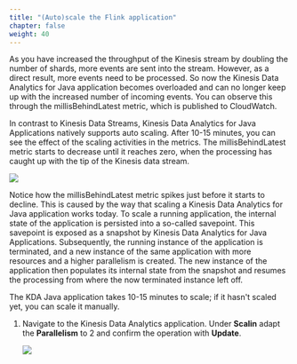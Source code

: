 ```yaml
---
title: "(Auto)scale the Flink application"
chapter: false
weight: 40
---
```


As you have increased the throughput of the Kinesis stream by doubling the number of shards, more events are sent into the stream. However, as a direct result, more events need to be processed. So now the Kinesis Data Analytics for Java application becomes overloaded and can no longer keep up with the increased number of incoming events. You can observe this through the millisBehindLatest metric, which is published to CloudWatch.

In contrast to Kinesis Data Streams, Kinesis Data Analytics for Java Applications natively supports auto scaling. After 10-15 minutes, you can see the effect of the scaling activities in the metrics. The millisBehindLatest metric starts to decrease until it reaches zero, when the processing has caught up with the tip of the Kinesis data stream.

![](/images/cw-dashboard-6-scale-kda.png)

Notice how the millisBehindLatest metric spikes just before it starts to decline. This is caused by the way that scaling a Kinesis Data Analytics for Java application works today. To scale a running application, the internal state of the application is persisted into a so-called savepoint. This savepoint is exposed as a snapshot by Kinesis Data Analytics for Java Applications. Subsequently, the running instance of the application is terminated, and a new instance of the same application with more resources and a higher parallelism is created. The new instance of the application then populates its internal state from the snapshot and resumes the processing from where the now terminated instance left off.

The KDA Java application takes 10-15 minutes to scale; if it hasn't scaled yet, you can scale it manually.

1. Navigate to the Kinesis Data Analytics application. Under **Scalin** adapt the **Parallelism** to 2 and confirm the operation with **Update**.

	![](/images/kda-scale-app.png)
